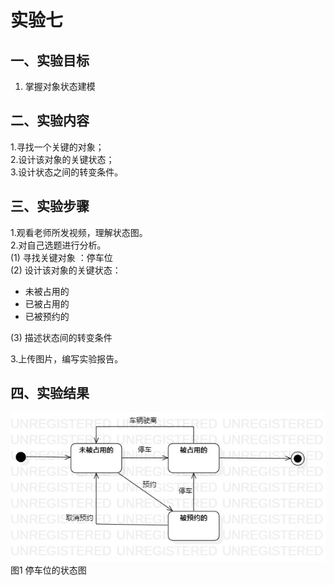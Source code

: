 # 实验七

## 一、实验目标

1. 掌握对象状态建模

## 二、实验内容

1.寻找一个关键的对象；  
2.设计该对象的关键状态；  
3.设计状态之间的转变条件。  

## 三、实验步骤
1.观看老师所发视频，理解状态图。  
2.对自己选题进行分析。    
(1) 寻找关键对象 ：停车位  
(2) 设计该对象的关键状态：
- 未被占用的  
- 已被占用的  
- 已被预约的 

(3) 描述状态间的转变条件 

3.上传图片，编写实验报告。  
## 四、实验结果  

![状态图](./StatechartDiagram1.jpg)  
图1  停车位的状态图
